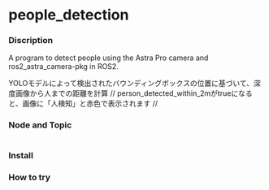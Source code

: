 # people_detection
### Discription
A program to detect people using the Astra Pro camera and ros2_astra_camera-pkg in ROS2.

YOLOモデルによって検出されたバウンディングボックスの位置に基づいて、深度画像から人までの距離を計算 //
person_detected_within_2mがtrueになると、画像に「人検知」と赤色で表示されます //
### Node and Topic
```mermaid

```
### Install
### How to try

